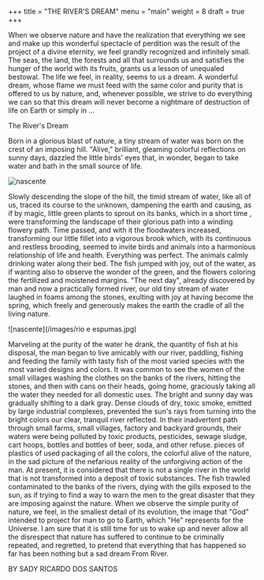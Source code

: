 +++
title = "THE RIVER'S DREAM"
menu = "main"
weight = 8
draft = true
+++




When we observe nature and have the realization that everything we see and make up this wonderful spectacle of perdition was the result of the project of a divine eternity, we feel grandly recognized and infinitely small. The seas, the land, the forests and all that surrounds us and satisfies the hunger of the world with its fruits, grants us a lesson of unequaled bestowal. The life we feel, in reality, seems to us a dream. A wonderful dream, whose flame we must feed with the same color and purity that is offered to us by nature, and, whenever possible, we strive to do everything we can so that this dream will never become a nightmare of destruction of life on Earth or simply in ...



The River's Dream

Born in a glorious blast of nature, a tiny stream of water was born on the crest of an imposing hill. "Alive," brilliant, gleaming colorful reflections on sunny days, dazzled the little birds' eyes that, in wonder, began to take water and bath in the small source of life.

![nascente](/images/nascente.JPG)

Slowly descending the slope of the hill, the timid stream of water, like all of us, traced its course to the unknown, dampening the earth and causing, as if by magic, little green plants to sprout on its banks, which in a short time , were transforming the landscape of their glorious path into a winding flowery path.
Time passed, and with it the floodwaters increased, transforming our little fillet into a vigorous brook which, with its continuous and restless brooding, seemed to invite birds and animals into a harmonious relationship of life and health.
Everything was perfect. The animals calmly drinking water along their bed. The fish jumped with joy, out of the water, as if wanting also to observe the wonder of the green, and the flowers coloring the fertilized and moistened margins.
"The next day", already discovered by man and now a practically formed river, our old tiny stream of water laughed in foams among the stones, exulting with joy at having become the spring, which freely and generously makes the earth the cradle of all the living nature.

![nascente](/images/rio e espumas.jpg)

Marveling at the purity of the water he drank, the quantity of fish at his disposal, the man began to live amicably with our river, paddling, fishing and feeding the family with tasty fish of the most varied species with the most varied designs and colors.
It was common to see the women of the small villages washing the clothes on the banks of the rivers, hitting the stones, and then with cans on their heads, going home, graciously taking all the water they needed for all domestic uses.
The bright and sunny day was gradually shifting to a dark gray. Dense clouds of dry, toxic smoke, emitted by large industrial complexes, prevented the sun's rays from turning into the bright colors our clear, tranquil river reflected.
In their inadvertent path through small farms, small villages, factory and backyard grounds, their waters were being polluted by toxic products, pesticides, sewage sludge, cart hoops, bottles and bottles of beer, soda, and other refuse. pieces of plastics of used packaging of all the colors, the colorful alive of the nature, in the sad picture of the nefarious reality of the unforgiving action of the man.
At present, it is considered that there is not a single river in the world that is not transformed into a deposit of toxic substances. The fish trawled contaminated to the banks of the rivers, dying with the gills exposed to the sun, as if trying to find a way to warn the men to the great disaster that they are imposing against the nature.
When we observe the simple purity of nature, we feel, in the smallest detail of its evolution, the image that "God" intended to project for man to go to Earth, which "He" represents for the Universe.
I am sure that it is still time for us to wake up and never allow all the disrespect that nature has suffered to continue to be criminally repeated, and regretted, to pretend that everything that has happened so far has been nothing but a sad dream From River.

BY   SADY RICARDO DOS SANTOS
